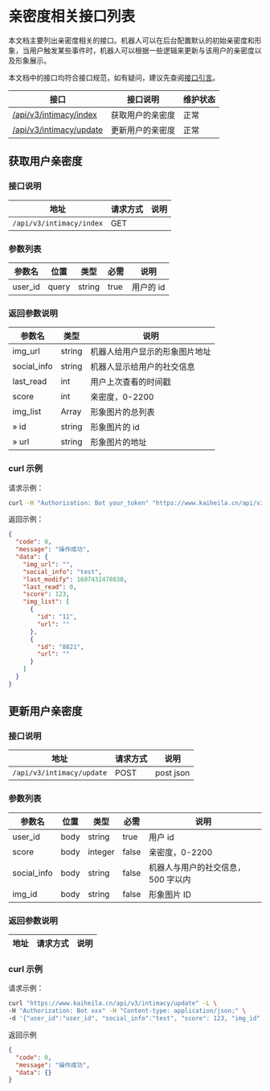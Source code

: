 # 亲密度相关接口列表

本文档主要列出亲密度相关的接口。机器人可以在后台配置默认的初始亲密度和形象，当用户触发某些事件时，机器人可以根据一些逻辑来更新与该用户的亲密度以及形象展示。

本文档中的接口均符合接口规范，如有疑问，建议先查阅[接口引言](https://developer.kookapp.cn/doc/reference)。

| 接口                                       | 接口说明         | 维护状态 |
| ------------------------------------------ | ---------------- | -------- |
| [/api/v3/intimacy/index](#获取用户亲密度)  | 获取用户的亲密度 | 正常     |
| [/api/v3/intimacy/update](#更新用户亲密度) | 更新用户的亲密度 | 正常     |

## 获取用户亲密度

### 接口说明

| 地址                     | 请求方式 | 说明 |
| ------------------------ | -------- | ---- |
| `/api/v3/intimacy/index` | GET      |      |

### 参数列表

| 参数名  | 位置  | 类型   | 必需 | 说明      |
| ------- | ----- | ------ | ---- | --------- |
| user_id | query | string | true | 用户的 id |

### 返回参数说明

| 参数名      | 类型   | 说明                           |
| ----------- | ------ | ------------------------------ |
| img_url     | string | 机器人给用户显示的形象图片地址 |
| social_info | string | 机器人显示给用户的社交信息     |
| last_read   | int    | 用户上次查看的时间戳           |
| score       | int    | 亲密度，0-2200                 |
| img_list    | Array  | 形象图片的总列表               |
| » id        | string | 形象图片的 id                  |
| » url       | string | 形象图片的地址                 |

### curl 示例

请求示例：

```bash
curl -H "Authorization: Bot your_token" "https://www.kaiheila.cn/api/v3/intimacy/index?user_id=xxx"
```

返回示例：

```json
{
  "code": 0,
  "message": "操作成功",
  "data": {
    "img_url": "",
    "social_info": "test",
    "last_modify": 1607432478030,
    "last_read": 0,
    "score": 123,
    "img_list": [
      {
        "id": "11",
        "url": ""
      },
      {
        "id": "8821",
        "url": ""
      }
    ]
  }
}
```

## 更新用户亲密度

### 接口说明

| 地址                      | 请求方式 | 说明      |
| ------------------------- | -------- | --------- |
| `/api/v3/intimacy/update` | POST     | post json |

### 参数列表

| 参数名        | 位置 | 类型    | 必需  | 说明                               |
| ------------- | ---- | ------- | ----- | ---------------------------------- |
| user_id     | body | string  | true  | 用户 id                            |
| score       | body | integer | false | 亲密度，0-2200                     |
| social_info | body | string  | false | 机器人与用户的社交信息，500 字以内 |
| img_id      | body | string  | false | 形象图片 ID                          |

### 返回参数说明

| 地址 | 请求方式 | 说明 |
| ---- | -------- | ---- |

### curl 示例

请求示例：

```bash
curl "https://www.kaiheila.cn/api/v3/intimacy/update" -L \
-H "Authorization: Bot xxx" -H "Content-type: application/json;" \
-d '{"user_id":"user_id", "social_info":"test", "score": 123, "img_id" : 1}'
```

返回示例

```json
{
  "code": 0,
  "message": "操作成功",
  "data": {}
}
```
